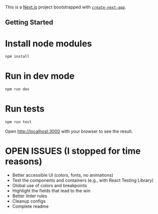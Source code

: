 This is a [Next.js](https://nextjs.org) project bootstrapped with [`create-next-app`](https://nextjs.org/docs/pages/api-reference/create-next-app).

## Getting Started

# Install node modules

```bash
npm install
```

# Run in dev mode
```bash
npm run dev
```

# Run tests
```bash
npm run test
```

Open [http://localhost:3000](http://localhost:3000) with your browser to see the result.

# OPEN ISSUES (I stopped for time reasons)

- Better accessible UI (colors, fonts, no animations)
- Test the components and containers (e.g., with React Testing Library)
- Global use of colors and breakpoints
- Highlight the fields that lead to the win
- Better linter rules
- Cleanup configs
- Complete readme
